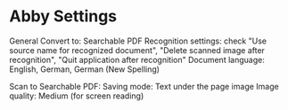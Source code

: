 # Abby Settings
General
Convert to: Searchable PDF
Recognition settings: check "Use source name for recognized document", "Delete scanned image after recognition", "Quit application after recognition"
Document language: English, German, German (New Spelling)

Scan to Searchable PDF:
Saving mode: Text under the page image
Image quality: Medium (for screen reading)

